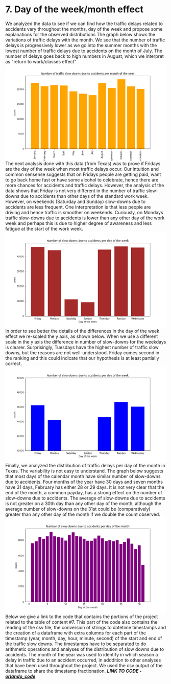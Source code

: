 

# 7. Day of the week/month effect
We analyzed the data to see if we can find how the traffic delays related to accidents vary throughout the months, day of the week and propose some explanations for the observed distributions
The graph below shows the variations of traffic delays with the month. We see that the number of traffic delays is progressively lower as we go into the summer months with the lowest number of traffic delays due to accidents on the month of July. The number of delays goes back to high numbers in August, which we interpret as "return to work/classes effect"  
<img src="output/OO_TX_accidents_month_barplot.png" align="center" width="600"/>
The next analysis done with this data (from Texas) was to prove if Fridays are the day of the week when most traffic delays occur. Our intuition and common sensense suggests that on Fridays people are getting paid, want to go back home fast or have some alcohol to celebrate, hence there are more chances for accidents and traffic delays. However, the analysis of the data shows that Friday is not very different in the number of traffic slow-downs due to accidents than other days of the standard work week. However, on weekends (Saturday and Sunday) slow-downs due to accidents are less frequent. One interpretation is that less people are driving and hence traffic is smoother on weekends. Curiously, on Mondays traffic slow-downs due to accidents is lower than any other day of the work week and perhaps this is due to higher degree of awareness and less fatigue at the start of the work week.
<img src="output/OO_TX_accidents_dayofweek_barplot.png" align="center" width="600"/>
In order to see better the details of the differences in the day of the week effect we re-scaled the y axis, as shown below. When we use a different scale in the y axis the difference in number of slow-downs for the weekdays is clearer. Surprisingly, Tuesdays have the highest number of traffic slow downs, but the reasons are not well-understood. Friday comes second in the ranking and this could indicate that our hypothesis is at least partially correct.
<img src="output/OO_TX_accidents_dayofweekre-scaled_barplot.png" align="center" width="600"/>
Finally, we analyzed the distribution of traffic delays per day of the month in Texas. The variability is not easy to understand. The graph below suggests that most days of the calendar month have similar number of slow-downs due to accidents. Four months of the year have 30 days and seven months have 31 days, February has either 28 or 29 days. It is not very clear that the end of the month, a common payday, has a strong effect on the number of slow-downs due to accidents. The average of slow-downs due to accidents is not greater on a 30th day than any other day of the month, although the average number of slow-downs on the 31st could be (comparatively) greater than any other day of the month if we double the count observed.
<img src="output/OO_TX_accidents_dayofmonth_barplot.png" align="center" width="600"/>
Below we give a link to the code that contains the portions of the project related to the table of content #7. This part of the code also contains the reading of the csv file, the conversion of strings to datetime timestamps and the creation of a dataframe with extra columns for each part of the timestamp (year, month, day, hour, minute, second) of the start and end of the traffic slow downs. The timestamps have to be separated to do arithmetic operations and analyses of the distribution of slow downs due to accidents. The month of the year was used to identify in which season a delay in traffic due to an accident occurred, in adddition to other analyses that have been used throughout the project. We used the csv output of the dataframe to share the timestamp fractionation.
**_LINK TO CODE - [orlando_code](../ooCode/oo01022021.ipynb)_**
